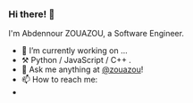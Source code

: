### Hi there! 👋

I'm Abdennour ZOUAZOU, a Software Engineer.


- 🔭 I’m currently working on ...
- ⚒️ Python / JavaScript / C++ .
- 💭 Ask me anything at [@zouazou](https://twitter.com/zouazou)!
- 📫 How to reach me: 
- 

